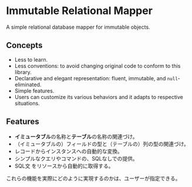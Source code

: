 # Immutable Relational Mapper

A simple relational database mapper for immutable objects.

## Concepts

- Less to learn.
- Less conventions: to avoid changing original code to conform to this library.
- Declarative and elegant representation: fluent, immutable, and `null`-eliminated.
- Simple features.
- Users can customize its various behaviors and it adapts to respective situations.

## Features

- **イミュータブル**の名称と**テーブル**の名称の関連づけ。
- （イミュータブルの）フィールドの型と（テーブルの）列の型の関連づけ。
- レコードからインスタンスへの自動的な変換。
- シンプルなクエリやコマンドの、SQLなしでの提供。
- SQL文 をリソースから自動的に取得する。

これらの機能を実際にどのように実現するのかは、ユーザーが指定できる。
